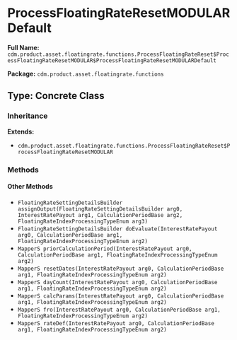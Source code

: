 # ProcessFloatingRateResetMODULARDefault

**Full Name:** `cdm.product.asset.floatingrate.functions.ProcessFloatingRateReset$ProcessFloatingRateResetMODULAR$ProcessFloatingRateResetMODULARDefault`

**Package:** `cdm.product.asset.floatingrate.functions`

## Type: Concrete Class

### Inheritance

**Extends:**
- `cdm.product.asset.floatingrate.functions.ProcessFloatingRateReset$ProcessFloatingRateResetMODULAR`

### Methods

#### Other Methods

- `FloatingRateSettingDetailsBuilder assignOutput(FloatingRateSettingDetailsBuilder arg0, InterestRatePayout arg1, CalculationPeriodBase arg2, FloatingRateIndexProcessingTypeEnum arg3)`
- `FloatingRateSettingDetailsBuilder doEvaluate(InterestRatePayout arg0, CalculationPeriodBase arg1, FloatingRateIndexProcessingTypeEnum arg2)`
- `MapperS priorCalculationPeriod(InterestRatePayout arg0, CalculationPeriodBase arg1, FloatingRateIndexProcessingTypeEnum arg2)`
- `MapperS resetDates(InterestRatePayout arg0, CalculationPeriodBase arg1, FloatingRateIndexProcessingTypeEnum arg2)`
- `MapperS dayCount(InterestRatePayout arg0, CalculationPeriodBase arg1, FloatingRateIndexProcessingTypeEnum arg2)`
- `MapperS calcParams(InterestRatePayout arg0, CalculationPeriodBase arg1, FloatingRateIndexProcessingTypeEnum arg2)`
- `MapperS fro(InterestRatePayout arg0, CalculationPeriodBase arg1, FloatingRateIndexProcessingTypeEnum arg2)`
- `MapperS rateDef(InterestRatePayout arg0, CalculationPeriodBase arg1, FloatingRateIndexProcessingTypeEnum arg2)`

